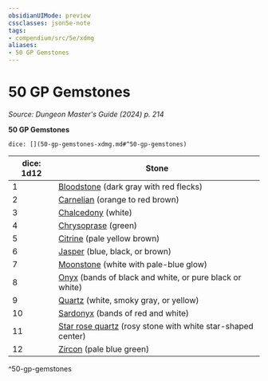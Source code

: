 ```yaml
---
obsidianUIMode: preview
cssclasses: json5e-note
tags:
- compendium/src/5e/xdmg
aliases:
- 50 GP Gemstones
---
```

# 50 GP Gemstones
*Source: Dungeon Master's Guide (2024) p. 214* 

**50 GP Gemstones**

`dice: [](50-gp-gemstones-xdmg.md#^50-gp-gemstones)`

| dice: 1d12 | Stone |
|------------|-------|
| 1 | [Bloodstone](/3-Mechanics/CLI/items/bloodstone-xdmg.md) (dark gray with red flecks) |
| 2 | [Carnelian](/3-Mechanics/CLI/items/carnelian-xdmg.md) (orange to red brown) |
| 3 | [Chalcedony](/3-Mechanics/CLI/items/chalcedony-xdmg.md) (white) |
| 4 | [Chrysoprase](/3-Mechanics/CLI/items/chrysoprase-xdmg.md) (green) |
| 5 | [Citrine](/3-Mechanics/CLI/items/citrine-xdmg.md) (pale yellow brown) |
| 6 | [Jasper](/3-Mechanics/CLI/items/jasper-xdmg.md) (blue, black, or brown) |
| 7 | [Moonstone](/3-Mechanics/CLI/items/moonstone-xdmg.md) (white with pale-blue glow) |
| 8 | [Onyx](/3-Mechanics/CLI/items/onyx-xdmg.md) (bands of black and white, or pure black or white) |
| 9 | [Quartz](/3-Mechanics/CLI/items/quartz-xdmg.md) (white, smoky gray, or yellow) |
| 10 | [Sardonyx](/3-Mechanics/CLI/items/sardonyx-xdmg.md) (bands of red and white) |
| 11 | [Star rose quartz](/3-Mechanics/CLI/items/star-rose-quartz-xdmg.md) (rosy stone with white star-shaped center) |
| 12 | [Zircon](/3-Mechanics/CLI/items/zircon-xdmg.md) (pale blue green) |
^50-gp-gemstones